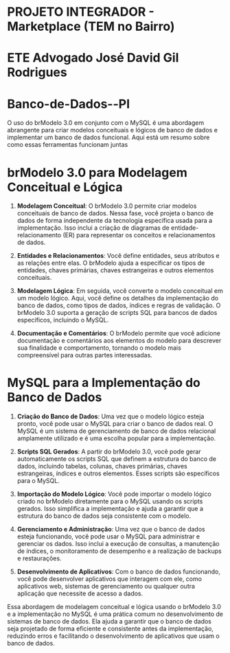 # PROJETO INTEGRADOR - Marketplace (TEM no Bairro)

# ETE Advogado José David Gil Rodrigues


# Banco-de-Dados--PI
O uso do brModelo 3.0 em conjunto com o MySQL é uma abordagem abrangente para criar modelos conceituais e lógicos de banco de dados e implementar um banco de dados funcional. Aqui está um resumo sobre como essas ferramentas funcionam juntas


# brModelo 3.0 para Modelagem Conceitual e Lógica
1. **Modelagem Conceitual**: O brModelo 3.0 permite criar modelos conceituais de banco de dados. Nessa fase, você projeta o banco de dados de forma independente da tecnologia específica usada para a implementação. Isso inclui a criação de diagramas de entidade-relacionamento (ER) para representar os conceitos e relacionamentos de dados.

2. **Entidades e Relacionamentos**: Você define entidades, seus atributos e as relações entre elas. O brModelo ajuda a especificar os tipos de entidades, chaves primárias, chaves estrangeiras e outros elementos conceituais.

3. **Modelagem Lógica**: Em seguida, você converte o modelo conceitual em um modelo lógico. Aqui, você define os detalhes da implementação do banco de dados, como tipos de dados, índices e regras de validação. O brModelo 3.0 suporta a geração de scripts SQL para bancos de dados específicos, incluindo o MySQL.

4. **Documentação e Comentários**: O brModelo permite que você adicione documentação e comentários aos elementos do modelo para descrever sua finalidade e comportamento, tornando o modelo mais compreensível para outras partes interessadas.


# MySQL para a Implementação do Banco de Dados
1. **Criação do Banco de Dados**: Uma vez que o modelo lógico esteja pronto, você pode usar o MySQL para criar o banco de dados real. O MySQL é um sistema de gerenciamento de banco de dados relacional amplamente utilizado e é uma escolha popular para a implementação.

2. **Scripts SQL Gerados**: A partir do brModelo 3.0, você pode gerar automaticamente os scripts SQL que definem a estrutura do banco de dados, incluindo tabelas, colunas, chaves primárias, chaves estrangeiras, índices e outros elementos. Esses scripts são específicos para o MySQL.

3. **Importação do Modelo Lógico**: Você pode importar o modelo lógico criado no brModelo diretamente para o MySQL usando os scripts gerados. Isso simplifica a implementação e ajuda a garantir que a estrutura do banco de dados seja consistente com o modelo.

4. **Gerenciamento e Administração**: Uma vez que o banco de dados esteja funcionando, você pode usar o MySQL para administrar e gerenciar os dados. Isso inclui a execução de consultas, a manutenção de índices, o monitoramento de desempenho e a realização de backups e restaurações.

5. **Desenvolvimento de Aplicativos**: Com o banco de dados funcionando, você pode desenvolver aplicativos que interagem com ele, como aplicativos web, sistemas de gerenciamento ou qualquer outra aplicação que necessite de acesso a dados.

Essa abordagem de modelagem conceitual e lógica usando o brModelo 3.0 e a implementação no MySQL é uma prática comum no desenvolvimento de sistemas de banco de dados. Ela ajuda a garantir que o banco de dados seja projetado de forma eficiente e consistente antes da implementação, reduzindo erros e facilitando o desenvolvimento de aplicativos que usam o banco de dados.
